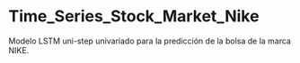 # Time_Series_Stock_Market_Nike
Modelo LSTM uni-step univariado para la predicción de la bolsa de la marca NIKE.
